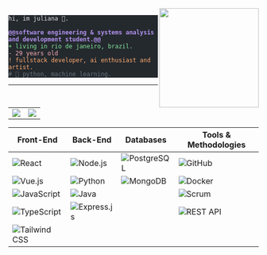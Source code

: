   <img align="right" height="200" src="https://media.giphy.com/media/ao9DUiTKH60XS/giphy.gif">
<pre class="astro-code github-dark" style="background-color:#24292e;color:#e1e4e8; overflow-x: auto;" tabindex="0"><code><span class="line"><span style="color:#E1E4E8">hi, im juliana 🔮.</span></span>
<span class="line"></span>
<span class="line"><span style="color:#B392F0;font-weight:bold">@@software engineering & systems analysis and development student.@@</span></span>
<span class="line"><span style="color:#85E89D"><span style="user-select: none;">+</span> living in rio de janeiro, brazil.</span></span>
<span class="line"><span style="color:#FDAEB7"><span style="user-select: none;">-</span> 29 years old</span></span>
<span class="line"><span style="color:#FFAB70">! fullstack developer, ai enthusiast and artist.</span></span>
<span class="line"><span style="color:#6A737D"># 📖 python, machine learning.</span></span></code></pre>
<hr>


<table>
  <tr>
    <td>
      <a href="https://github.com/LiaLovelace/github-readme-stats">
        <img align="center" src="https://github-readme-stats.vercel.app/api?username=LiaLovelace&show_icons=true&theme=dracula" />
      </a>
    </td>
    <td>
      <a href="https://github.com/LiaLovelace/top-langs">
        <img align="center" src="https://github-readme-stats.vercel.app/api/top-langs/?username=LiaLovelace&layout=compact&theme=dracula" />
      </a>
    </td>
  </tr>
</table>

  
| **Front-End** | **Back-End** | **Databases** | **Tools & Methodologies** |
|--------------|-------------|--------------|--------------------------|
| ![React](https://img.shields.io/badge/React-20232A?style=for-the-badge&logo=react&logoColor=61DAFB) | ![Node.js](https://img.shields.io/badge/Node.js-43853D?style=for-the-badge&logo=node.js&logoColor=white) | ![PostgreSQL](https://img.shields.io/badge/PostgreSQL-316192?style=for-the-badge&logo=postgresql&logoColor=white) | ![GitHub](https://img.shields.io/badge/GitHub-181717?style=for-the-badge&logo=github&logoColor=white) |
| ![Vue.js](https://img.shields.io/badge/Vue.js-35495E?style=for-the-badge&logo=vuedotjs&logoColor=4FC08D) | ![Python](https://img.shields.io/badge/Python-3776AB?style=for-the-badge&logo=python&logoColor=white) | ![MongoDB](https://img.shields.io/badge/MongoDB-4EA94B?style=for-the-badge&logo=mongodb&logoColor=white) | ![Docker](https://img.shields.io/badge/Docker-2496ED?style=for-the-badge&logo=docker&logoColor=white) |
| ![JavaScript](https://img.shields.io/badge/JavaScript-F7DF1E?style=for-the-badge&logo=javascript&logoColor=black) | ![Java](https://img.shields.io/badge/Java-007396?style=for-the-badge&logo=java&logoColor=white) | | ![Scrum](https://img.shields.io/badge/Scrum-6DB33F?style=for-the-badge&logo=scrum&logoColor=white) |
| ![TypeScript](https://img.shields.io/badge/TypeScript-007ACC?style=for-the-badge&logo=typescript&logoColor=white) | ![Express.js](https://img.shields.io/badge/Express.js-000000?style=for-the-badge&logo=express&logoColor=white) | | ![REST API](https://img.shields.io/badge/REST-02569B?style=for-the-badge&logo=rest&logoColor=white) |
| ![Tailwind CSS](https://img.shields.io/badge/Tailwind_CSS-38B2AC?style=for-the-badge&logo=tailwind-css&logoColor=white) | | | |

  
  
  </div>
